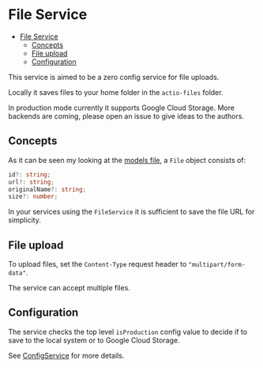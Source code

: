 # File Service

- [File Service](#file-service)
  - [Concepts](#concepts)
  - [File upload](#file-upload)
  - [Configuration](#configuration)

This service is aimed to be a zero config service for file uploads.

Locally it saves files to your home folder in the `actio-files` folder.

In production mode currently it supports Google Cloud Storage.
More backends are coming, please open an issue to give ideas to the authors.

## Concepts

As it can be seen my looking at the [models file](./models.ts), a `File` object consists of:

```ts
id?: string;
url?: string;
originalName?: string;
size?: number;
```

In your services using the `FileService` it is sufficient to save the file URL for simplicity.

## File upload

To upload files, set the `Content-Type` request header to `"multipart/form-data"`.

The service can accept multiple files.

## Configuration

The service checks the top level `isProduction` config value to decide if to save to the local system or to Google Cloud Storage.

See [ConfigService](../config/README.md#top-level-values) for more details.